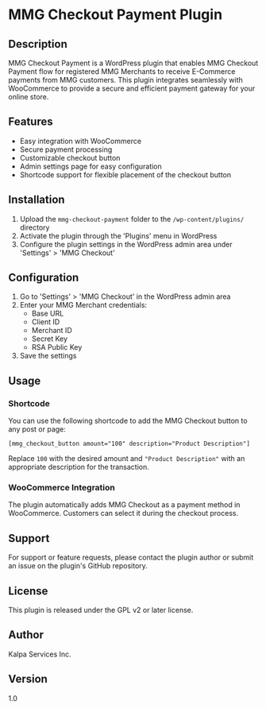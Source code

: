 # MMG Checkout Payment Plugin

## Description

MMG Checkout Payment is a WordPress plugin that enables MMG Checkout Payment flow for registered MMG Merchants to receive E-Commerce payments from MMG customers. This plugin integrates seamlessly with WooCommerce to provide a secure and efficient payment gateway for your online store.

## Features

- Easy integration with WooCommerce
- Secure payment processing
- Customizable checkout button
- Admin settings page for easy configuration
- Shortcode support for flexible placement of the checkout button

## Installation

1. Upload the `mmg-checkout-payment` folder to the `/wp-content/plugins/` directory
2. Activate the plugin through the 'Plugins' menu in WordPress
3. Configure the plugin settings in the WordPress admin area under 'Settings' > 'MMG Checkout'

## Configuration

1. Go to 'Settings' > 'MMG Checkout' in the WordPress admin area
2. Enter your MMG Merchant credentials:
   - Base URL
   - Client ID
   - Merchant ID
   - Secret Key
   - RSA Public Key
3. Save the settings

## Usage

### Shortcode

You can use the following shortcode to add the MMG Checkout button to any post or page:

```
[mmg_checkout_button amount="100" description="Product Description"]
```

Replace `100` with the desired amount and `"Product Description"` with an appropriate description for the transaction.

### WooCommerce Integration

The plugin automatically adds MMG Checkout as a payment method in WooCommerce. Customers can select it during the checkout process.

## Support

For support or feature requests, please contact the plugin author or submit an issue on the plugin's GitHub repository.

## License

This plugin is released under the GPL v2 or later license.

## Author

Kalpa Services Inc.

## Version

1.0
